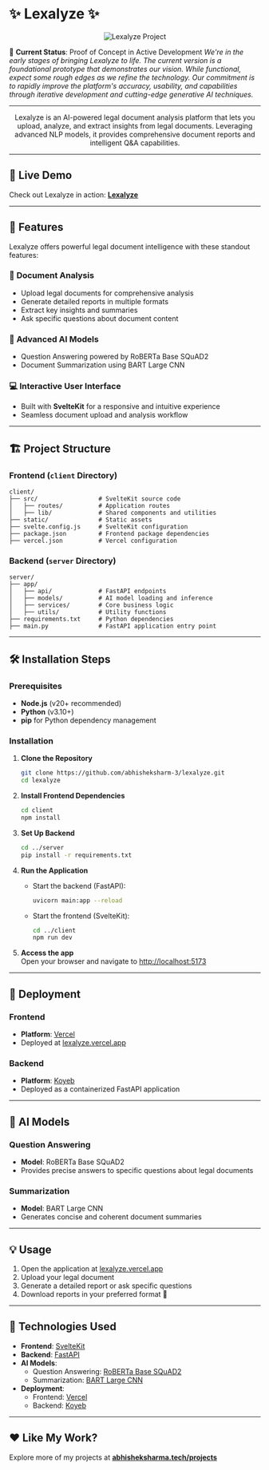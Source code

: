 # ✨ Lexalyze ✨

<p align="center">
  <img src="https://socialify.git.ci/abhisheksharm-3/lexalyze/image?font=Source%20Code%20Pro&language=1&name=1&owner=1&pattern=Charlie%20Brown&stargazers=1&theme=Dark" alt="Lexalyze Project">
</p>

🚧 **Current Status**: Proof of Concept in Active Development 
*We're in the early stages of bringing Lexalyze to life. The current version is a foundational prototype that demonstrates our vision. While functional, expect some rough edges as we refine the technology. Our commitment is to rapidly improve the platform's accuracy, usability, and capabilities through iterative development and cutting-edge generative AI techniques.*

---

<p align="center">
  Lexalyze is an AI-powered legal document analysis platform that lets you upload, analyze, and extract insights from legal documents. Leveraging advanced NLP models, it provides comprehensive document reports and intelligent Q&A capabilities.
</p>

---

## 🚀 **Live Demo**
Check out Lexalyze in action: [**Lexalyze**](https://lexalyze.vercel.app/)

---

## 🧐 **Features**
Lexalyze offers powerful legal document intelligence with these standout features:

### 📄 **Document Analysis**  
- Upload legal documents for comprehensive analysis
- Generate detailed reports in multiple formats
- Extract key insights and summaries
- Ask specific questions about document content

### 🤖 **Advanced AI Models**  
- Question Answering powered by RoBERTa Base SQuAD2
- Document Summarization using BART Large CNN

### 💻 **Interactive User Interface**  
- Built with **SvelteKit** for a responsive and intuitive experience
- Seamless document upload and analysis workflow

---

## 🏗️ **Project Structure**

### Frontend (`client` Directory)
```plaintext
client/
├── src/                 # SvelteKit source code
│   ├── routes/          # Application routes
│   ├── lib/             # Shared components and utilities
├── static/              # Static assets
├── svelte.config.js     # SvelteKit configuration
├── package.json         # Frontend package dependencies
├── vercel.json          # Vercel configuration
```

### Backend (`server` Directory)
```plaintext
server/
├── app/
│   ├── api/             # FastAPI endpoints
│   ├── models/          # AI model loading and inference
│   ├── services/        # Core business logic
│   ├── utils/           # Utility functions
├── requirements.txt     # Python dependencies
├── main.py              # FastAPI application entry point
```

---

## 🛠️ **Installation Steps**

### **Prerequisites**
- **Node.js** (v20+ recommended)  
- **Python** (v3.10+)  
- **pip** for Python dependency management  

### **Installation**

1. **Clone the Repository**  
   ```bash
   git clone https://github.com/abhisheksharm-3/lexalyze.git
   cd lexalyze
   ```

2. **Install Frontend Dependencies**  
   ```bash
   cd client
   npm install
   ```

3. **Set Up Backend**  
   ```bash
   cd ../server
   pip install -r requirements.txt
   ```

4. **Run the Application**  
   - Start the backend (FastAPI):  
     ```bash
     uvicorn main:app --reload
     ```
   - Start the frontend (SvelteKit):  
     ```bash
     cd ../client
     npm run dev
     ```

5. **Access the app**  
   Open your browser and navigate to [http://localhost:5173](http://localhost:5173)

---

## 🚢 **Deployment**

### Frontend
- **Platform**: [Vercel](https://vercel.com)  
- Deployed at [lexalyze.vercel.app](https://lexalyze.vercel.app)

### Backend
- **Platform**: [Koyeb](https://www.koyeb.com)  
- Deployed as a containerized FastAPI application

---

## 🧠 **AI Models**

### Question Answering
- **Model**: RoBERTa Base SQuAD2
- Provides precise answers to specific questions about legal documents

### Summarization
- **Model**: BART Large CNN
- Generates concise and coherent document summaries

---

## 💡 **Usage**
1. Open the application at [lexalyze.vercel.app](https://lexalyze.vercel.app)  
2. Upload your legal document  
3. Generate a detailed report or ask specific questions  
4. Download reports in your preferred format 🎉  

---

## 🧰 **Technologies Used**

- **Frontend**: [SvelteKit](https://kit.svelte.dev)  
- **Backend**: [FastAPI](https://fastapi.tiangolo.com)  
- **AI Models**:
  - Question Answering: [RoBERTa Base SQuAD2](https://huggingface.co/deepset/roberta-base-squad2)
  - Summarization: [BART Large CNN](https://huggingface.co/facebook/bart-large-cnn)
- **Deployment**:  
  - Frontend: [Vercel](https://vercel.com)  
  - Backend: [Koyeb](https://www.koyeb.com)

---

## ❤️ **Like My Work?**
Explore more of my projects at [**abhisheksharma.tech/projects**](https://abhisheksharma.tech/projects)